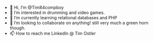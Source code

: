 - 👋 Hi, I’m @Tim84compboy
- 👀 I’m interested in drumming and video games.
- 🌱 I’m currently learning relational databases and PHP
- 💞️ I’m looking to collaborate on anything! still very much a green horn though.
- 📫 How to reach me LinkedIn @ Tim Ostler

<!---
Tim84compboy/Tim84compboy is a ✨ special ✨ repository because its `README.md` (this file) appears on your GitHub profile.
You can click the Preview link to take a look at your changes.
--->
